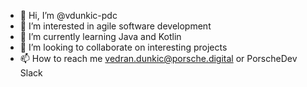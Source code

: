 - 👋 Hi, I’m @vdunkic-pdc
- 👀 I’m interested in agile software development
- 🌱 I’m currently learning Java and Kotlin
- 💞️ I’m looking to collaborate on interesting projects
- 📫 How to reach me vedran.dunkic@porsche.digital or PorscheDev Slack

<!---
vdunkic-pdc/vdunkic-pdc is a ✨ special ✨ repository because its `README.md` (this file) appears on your GitHub profile.
You can click the Preview link to take a look at your changes.
--->
